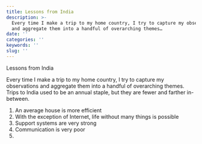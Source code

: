 ```yaml
---
title: Lessons from India
description: >-
  Every time I make a trip to my home country, I try to capture my observations
  and aggregate them into a handful of overarching themes…
date: ''
categories: ''
keywords: ''
slug: ''
---
```


Lessons from India

  

Every time I make a trip to my home country, I try to capture my observations and aggregate them into a handful of overarching themes. Trips to India used to be an annual staple, but they are fewer and farther in-between. 

1.  An average house is more efficient 
2.  With the exception of Internet, life without many things is possible 
3.  Support systems are very strong
4.  Communication is very poor
5.